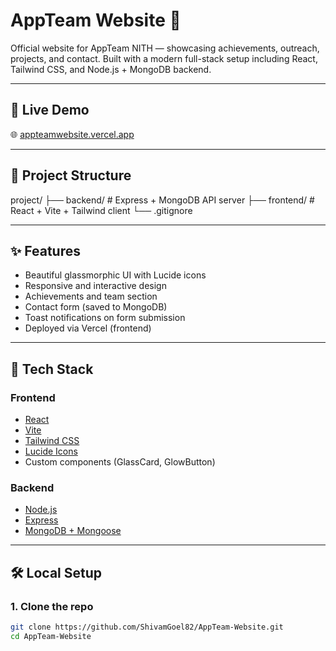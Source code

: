 # AppTeam Website 🚀

Official website for AppTeam NITH — showcasing achievements, outreach, projects, and contact. Built with a modern full-stack setup including React, Tailwind CSS, and Node.js + MongoDB backend.

---

## 🔗 Live Demo

🌐 [appteamwebsite.vercel.app](https://appteamwebsite.vercel.app)

---

## 📁 Project Structure
project/
├── backend/ # Express + MongoDB API server
├── frontend/ # React + Vite + Tailwind client
└── .gitignore

---

## ✨ Features

- Beautiful glassmorphic UI with Lucide icons
- Responsive and interactive design
- Achievements and team section
- Contact form (saved to MongoDB)
- Toast notifications on form submission
- Deployed via Vercel (frontend)

---

## 🚀 Tech Stack

### Frontend
- [React](https://react.dev/)
- [Vite](https://vitejs.dev/)
- [Tailwind CSS](https://tailwindcss.com/)
- [Lucide Icons](https://lucide.dev/)
- Custom components (GlassCard, GlowButton)

### Backend
- [Node.js](https://nodejs.org/)
- [Express](https://expressjs.com/)
- [MongoDB + Mongoose](https://mongoosejs.com/)

---

## 🛠️ Local Setup

### 1. Clone the repo

```bash
git clone https://github.com/ShivamGoel82/AppTeam-Website.git
cd AppTeam-Website


